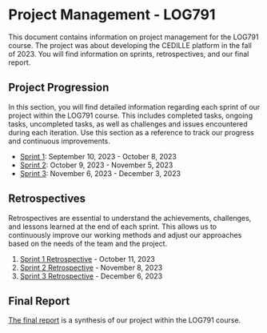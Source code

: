 # Project Management - LOG791

This document contains information on project management for the LOG791 course.
The project was about developing the CEDILLE platform in the fall of 2023. You
will find information on sprints, retrospectives, and our final report.

## Project Progression

In this section, you will find detailed information regarding each sprint of our
project within the LOG791 course. This includes completed tasks, ongoing tasks,
uncompleted tasks, as well as challenges and issues encountered during each
iteration. Use this section as a reference to track our progress and continuous
improvements.

- [Sprint 1](https://github.com/orgs/ClubCedille/projects/3/views/4): September
  10, 2023 - October 8, 2023
- [Sprint 2](https://github.com/orgs/ClubCedille/projects/3/views/5): October 9,
  2023 - November 5, 2023
- [Sprint 3](https://github.com/orgs/ClubCedille/projects/3/views/6): November
  6, 2023 - December 3, 2023

## Retrospectives

Retrospectives are essential to understand the achievements, challenges, and
lessons learned at the end of each sprint. This allows us to continuously
improve our working methods and adjust our approaches based on the needs of the
team and the project.

1. [Sprint 1 Retrospective](retrospective-1.md) - October 11, 2023
2. [Sprint 2 Retrospective](retrospective-2.md) - November 8, 2023
3. [Sprint 3 Retrospective](retrospective-3.md) - December 6, 2023

## Final Report

[The final report](rapport.md) is a synthesis of our project within the LOG791
course.
